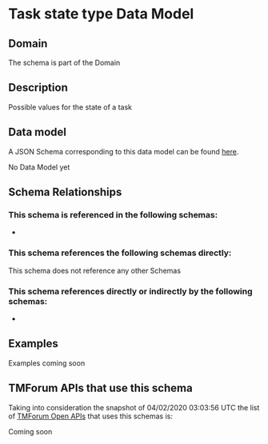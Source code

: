 # Task state type Data Model

## Domain

The  schema is part of the  Domain

## Description

Possible values for the state of a task

## Data model

A JSON Schema corresponding to this data model can be found
[here](https://github.com/tmforum-rand/schemas/blob/candidates/Common/TaskStateType.schema.json).

No Data Model yet

## Schema Relationships

### This schema is referenced in the following schemas:

-

### This schema references the following schemas directly:

This schema does not reference any other Schemas

### This schema references directly or indirectly by the following schemas:

-



## Examples

Examples coming soon

## TMForum APIs that use this schema

Taking into consideration the snapshot of 04/02/2020 03:03:56 UTC the list of [TMForum Open APIs](https://www.tmforum.org/open-apis/) that uses this schemas is:

Coming soon